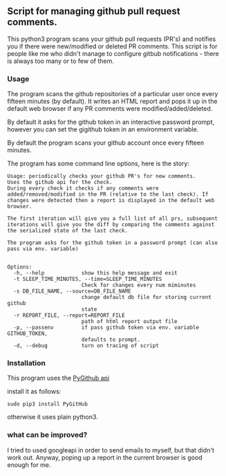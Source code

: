 
## Script for managing github pull request comments.

This python3 program scans your github pull requests (PR's) and notifies you if there were new/modified or deleted PR comments. This script is for people like me who didn't manage to configure gitbub notifications - there is always too many or to few of them.

### Usage

The program scans the github repositories of a particular user once every fifteen minutes (by default).
It writes an HTML report and pops it up in the default web browser if any PR comments were modified/added/deleted.

By default it asks for the github token in an interactive password prompt, however you can set the gigithub token in an environment variable.

By default the program scans your github account once every fifteen minutes.

The program has some command line options, here is the story:

```
Usage: periodically checks your github PR's for new comments.
Uses the github api for the check.
During every check it checks if any comments were added/removed/modified in the PR (relative to the last check). If changes were detected then a report is displayed in the default web browser.

The first iteration will give you a full list of all prs, subsequent iterations will give you the diff by comparing the comments against the serialized state of the last check.

The program asks for the github token in a password prompt (can also pass via env. variable)


Options:
  -h, --help            show this help message and exit
  -t SLEEP_TIME_MINUTES, --time=SLEEP_TIME_MINUTES
                        Check for changes every num miminutes
  -s DB_FILE_NAME, --source=DB_FILE_NAME
                        change default db file for storing current github
                        state
  -r REPORT_FILE, --report=REPORT_FILE
                        path of html report output file
  -p, --passenv         if pass github token via env. variable GITHUB_TOKEN,
                        defaults to prompt.
  -d, --debug           turn on tracing of script

```

### Installation 

This program uses the [PyGithub api](https://pygithub.readthedocs.io/en/latest/reference.html)

install it as follows:

````
sudo pip3 install PyGitHub
````

otherwise it uses plain python3.


### what can be improved?

I tried to used googleapi in order to send emails to myself, but that didn't work out.
Anyway, poping up a report in the current browser is good enough for me.


